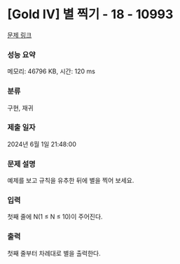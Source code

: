 # [Gold IV] 별 찍기 - 18 - 10993 

[문제 링크](https://www.acmicpc.net/problem/10993) 

### 성능 요약

메모리: 46796 KB, 시간: 120 ms

### 분류

구현, 재귀

### 제출 일자

2024년 6월 1일 21:48:00

### 문제 설명

<p>예제를 보고 규칙을 유추한 뒤에 별을 찍어 보세요.</p>

### 입력 

 <p>첫째 줄에 N(1 ≤ N ≤ 10)이 주어진다.</p>

### 출력 

 <p>첫째 줄부터 차례대로 별을 출력한다.</p>


